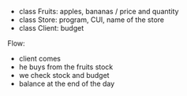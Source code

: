 - class Fruits: apples, bananas / price and quantity
- class Store: program, CUI, name of the store
- class Client: budget


Flow: 
- client comes
- he buys from the fruits stock
- we check stock and budget
- balance at the end of the day
